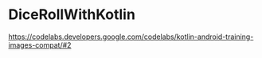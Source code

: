 # DiceRollWithKotlin

https://codelabs.developers.google.com/codelabs/kotlin-android-training-images-compat/#2
